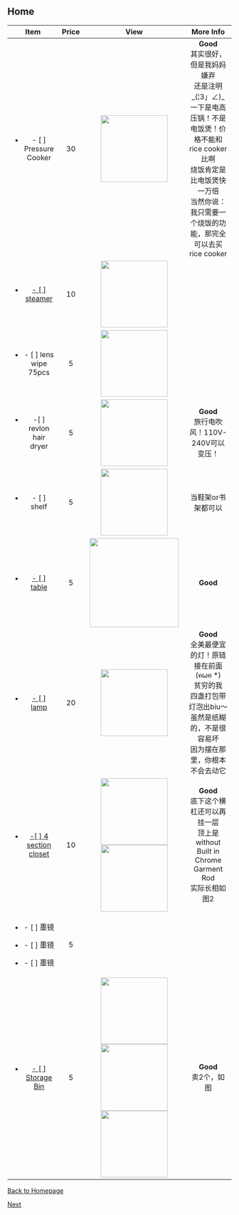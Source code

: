 ## Home

| Item | Price | View | More Info |
| :--: | :---: | :--: | :-------: |
|<ul><li>- [ ] Pressure Cooker</li></ul>|30|<img src="https://ws3.sinaimg.cn/large/006tNbRwly1fucppmb9rfj30m80m8q3n.jpg" width="150" />|**Good**<br />其实很好，但是我妈妈嫌弃<br />还是注明_(¦3」∠)_一下是电高压锅！不是电饭煲！价格不能和rice cooker比啊<br />烧饭肯定是比电饭煲快一万倍<br />当然你说：我只需要一个烧饭的功能，那完全可以去买rice cooker|
|<a href="https://amzn.to/2MN72bX"><ul><li>- [ ] steamer</li></ul></a>|10|<img src="https://images-na.ssl-images-amazon.com/images/I/31ng7FPz24L.jpg" width="150">||
|<a herf="https://amzn.to/2o742ZK"><ul><li>- [ ] lens wipe 75pcs </li></ul></a>|5|<img src="https://images-na.ssl-images-amazon.com/images/I/510g3xAb8mL.jpg" width="150">||
|<ul><li> -[ ] revlon hair dryer</li></ul>|5|<img src="https://bit.ly/2MtZg7A" width="150">|**Good**<br />旅行电吹风！110V-240V可以变压！|
|<ul><li>- [ ] shelf</li></ul>|5|<img src="https://ws4.sinaimg.cn/large/006tNbRwly1fuldy6d8nej31kw1kwu13.jpg" width="150">|当鞋架or书架都可以|
|<a href="https://bit.ly/2JU0Jht"><ul><li>- [ ] table</li></ul></a>|5|<img src="https://images-na.ssl-images-amazon.com/images/I/41CHejJTdcL._SL1000_.jpg" width="200">|**Good**<br />|
|<a href="https://bit.ly/2Augzj9"><ul><li>- [ ] lamp </li></ul></a>|20|<img src="https://www.ikea.com/PIAimages/0529949_PE646443_S5.JPG" width="150" />|**Good**<br />全美最便宜的灯！原链接在前面(ฅωฅ *)<br />贫穷的我<br />四盏打包带灯泡出biu～<br />虽然是纸糊的，不是很容易坏<br />因为摆在那里，你根本不会去动它|
|<a href="https://amzn.to/2Myf8FO"><ul><li>-[ ] 4 section closet </li></ul></a>|10|<img src="https://images-na.ssl-images-amazon.com/images/I/91pXKH8MA2L._SL1500_.jpg" width="150"><img src="https://ws2.sinaimg.cn/large/006tNbRwly1ful8qaxk2vj30ik0gdwfq.jpg" width="150">|**Good**<br/>底下这个横杠还可以再挂一层<br />顶上是without Built in Chrome Garment Rod<br />实际长相如图2|
|<ul><li>- [ ] 墨镜</li></ul><ul><li>- [ ] 墨镜</li></ul><ul><li>- [ ] 墨镜</li></ul>|5|||
|<a href="https://amzn.to/2PCsqPG" ><ul><li>- [ ] Storage Bin</ul></li></a>|5|<img src="https://images-na.ssl-images-amazon.com/images/I/81LSie6pzrL._SX522_.jpg" width="150"><img src="https://bit.ly/2o5sbA2" width="150"><img src="https://bit.ly/2MycAb2" width="150">|**Good**<br />卖2个，如图|

[Back to Homepage](https://github.com/radium0729/Personal-Sale/blob/master/README.md)

[Next](https://github.com/radium0729/Personal-Sale/blob/master/Cosmetics.md)